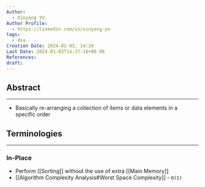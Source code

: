 ```yaml
---
Author:
  - Xinyang YU
Author Profile:
  - https://linkedin.com/in/xinyang-yu
tags:
  - dsa
Creation Date: 2024-01-03, 14:26
Last Date: 2024-01-03T14:37:16+08:00
References: 
draft: 
---
```

## Abstract
---
- Basically re-arranging a collection of items or data elements in a specific order


## Terminologies 
---
### In-Place
- Perform [[Sorting]] without the use of extra [[Main Memory]]
- [[Algorithm Complexity Analysis#Worst Space Complexity]] - `O(1)`